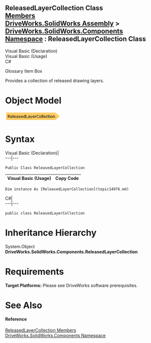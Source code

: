 ReleasedLayerCollection Class   
[Members](topic14977.md)   
[DriveWorks.SolidWorks Assembly](topic13342.md) > [DriveWorks.SolidWorks.Components Namespace](topic13925.md) : ReleasedLayerCollection Class  
---  
  
Visual Basic (Declaration)    
Visual Basic (Usage)    
C# 

Glossary Item Box

Provides a collection of released drawing layers. 

# Object Model

![](dotnetdiagramimages/image852.png)

# Syntax

Visual Basic (Declaration)|   
---|---  
      
    
    Public Class ReleasedLayerCollection   
  
Visual Basic (Usage)| Copy Code  
---|---  
      
    
    Dim instance As [ReleasedLayerCollection](topic14976.md)  
  
C#|   
---|---  
      
    
    public class ReleasedLayerCollection   
  
# Inheritance Hierarchy

System.Object  
**DriveWorks.SolidWorks.Components.ReleasedLayerCollection**  


# Requirements

**Target Platforms:** Please see DriveWorks software prerequisites.

# See Also

#### Reference

[ReleasedLayerCollection Members](topic14977.md)   
[DriveWorks.SolidWorks.Components Namespace](topic13925.md)



